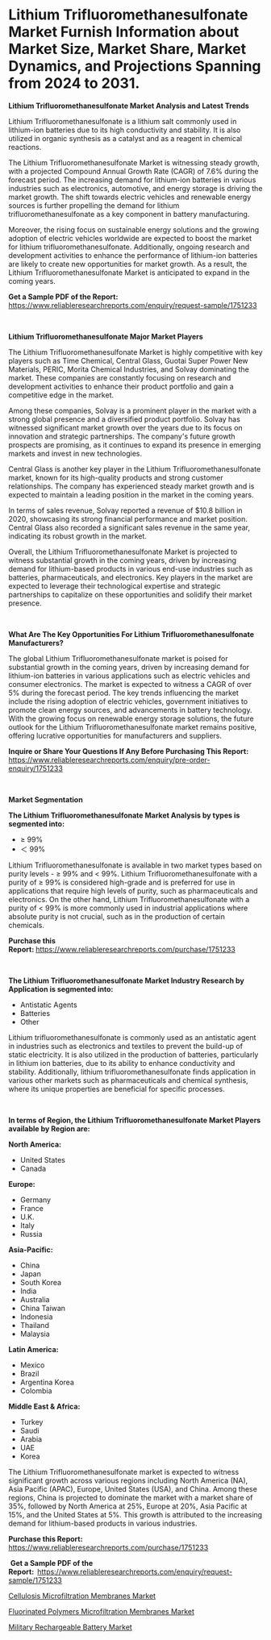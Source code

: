<p><h1>Lithium Trifluoromethanesulfonate Market Furnish Information about Market Size, Market Share, Market Dynamics, and Projections Spanning from 2024 to 2031.</h1></p><p><strong>Lithium Trifluoromethanesulfonate Market Analysis and Latest Trends</strong></p>
<p><p>Lithium Trifluoromethanesulfonate is a lithium salt commonly used in lithium-ion batteries due to its high conductivity and stability. It is also utilized in organic synthesis as a catalyst and as a reagent in chemical reactions.</p><p>The Lithium Trifluoromethanesulfonate Market is witnessing steady growth, with a projected Compound Annual Growth Rate (CAGR) of 7.6% during the forecast period. The increasing demand for lithium-ion batteries in various industries such as electronics, automotive, and energy storage is driving the market growth. The shift towards electric vehicles and renewable energy sources is further propelling the demand for lithium trifluoromethanesulfonate as a key component in battery manufacturing.</p><p>Moreover, the rising focus on sustainable energy solutions and the growing adoption of electric vehicles worldwide are expected to boost the market for lithium trifluoromethanesulfonate. Additionally, ongoing research and development activities to enhance the performance of lithium-ion batteries are likely to create new opportunities for market growth. As a result, the Lithium Trifluoromethanesulfonate Market is anticipated to expand in the coming years.</p></p>
<p><strong>Get a Sample PDF of the Report:&nbsp;</strong> <a href="https://www.reliableresearchreports.com/enquiry/request-sample/1751233">https://www.reliableresearchreports.com/enquiry/request-sample/1751233</a></p>
<p>&nbsp;</p>
<p><strong>Lithium Trifluoromethanesulfonate Major Market Players</strong></p>
<p><p>The Lithium Trifluoromethanesulfonate Market is highly competitive with key players such as Time Chemical, Central Glass, Guotai Super Power New Materials, PERIC, Morita Chemical Industries, and Solvay dominating the market. These companies are constantly focusing on research and development activities to enhance their product portfolio and gain a competitive edge in the market.</p><p>Among these companies, Solvay is a prominent player in the market with a strong global presence and a diversified product portfolio. Solvay has witnessed significant market growth over the years due to its focus on innovation and strategic partnerships. The company's future growth prospects are promising, as it continues to expand its presence in emerging markets and invest in new technologies.</p><p>Central Glass is another key player in the Lithium Trifluoromethanesulfonate market, known for its high-quality products and strong customer relationships. The company has experienced steady market growth and is expected to maintain a leading position in the market in the coming years.</p><p>In terms of sales revenue, Solvay reported a revenue of $10.8 billion in 2020, showcasing its strong financial performance and market position. Central Glass also recorded a significant sales revenue in the same year, indicating its robust growth in the market.</p><p>Overall, the Lithium Trifluoromethanesulfonate Market is projected to witness substantial growth in the coming years, driven by increasing demand for lithium-based products in various end-use industries such as batteries, pharmaceuticals, and electronics. Key players in the market are expected to leverage their technological expertise and strategic partnerships to capitalize on these opportunities and solidify their market presence.</p></p>
<p>&nbsp;</p>
<p><strong>What Are The Key Opportunities For Lithium Trifluoromethanesulfonate Manufacturers?</strong></p>
<p><p>The global Lithium Trifluoromethanesulfonate market is poised for substantial growth in the coming years, driven by increasing demand for lithium-ion batteries in various applications such as electric vehicles and consumer electronics. The market is expected to witness a CAGR of over 5% during the forecast period. The key trends influencing the market include the rising adoption of electric vehicles, government initiatives to promote clean energy sources, and advancements in battery technology. With the growing focus on renewable energy storage solutions, the future outlook for the Lithium Trifluoromethanesulfonate market remains positive, offering lucrative opportunities for manufacturers and suppliers.</p></p>
<p><strong>Inquire or Share Your Questions If Any Before Purchasing This Report:</strong> <a href="https://www.reliableresearchreports.com/enquiry/pre-order-enquiry/1751233">https://www.reliableresearchreports.com/enquiry/pre-order-enquiry/1751233</a></p>
<p>&nbsp;</p>
<p><strong>Market Segmentation</strong></p>
<p><strong>The Lithium Trifluoromethanesulfonate Market Analysis by types is segmented into:</strong></p>
<p><ul><li>≥ 99%</li><li>＜ 99%</li></ul></p>
<p><p>Lithium Trifluoromethanesulfonate is available in two market types based on purity levels - ≥ 99% and < 99%. Lithium Trifluoromethanesulfonate with a purity of ≥ 99% is considered high-grade and is preferred for use in applications that require high levels of purity, such as pharmaceuticals and electronics. On the other hand, Lithium Trifluoromethanesulfonate with a purity of < 99% is more commonly used in industrial applications where absolute purity is not crucial, such as in the production of certain chemicals.</p></p>
<p><strong>Purchase this Report:&nbsp;</strong><a href="https://www.reliableresearchreports.com/purchase/1751233">https://www.reliableresearchreports.com/purchase/1751233</a></p>
<p>&nbsp;</p>
<p><strong>The Lithium Trifluoromethanesulfonate Market Industry Research by Application is segmented into:</strong></p>
<p><ul><li>Antistatic Agents</li><li>Batteries</li><li>Other</li></ul></p>
<p><p>Lithium trifluoromethanesulfonate is commonly used as an antistatic agent in industries such as electronics and textiles to prevent the build-up of static electricity. It is also utilized in the production of batteries, particularly in lithium ion batteries, due to its ability to enhance conductivity and stability. Additionally, lithium trifluoromethanesulfonate finds application in various other markets such as pharmaceuticals and chemical synthesis, where its unique properties are beneficial for specific processes.</p></p>
<p>&nbsp;</p>
<p><strong>In terms of Region, the Lithium Trifluoromethanesulfonate Market Players available by Region are:</strong></p>
<p>
    <p> <strong> North America: </strong>
        <ul>
            <li>United States</li>
            <li>Canada</li>
        </ul>
        </p> 
    <p> <strong> Europe: </strong>
        <ul>
            <li>Germany</li>
            <li>France</li>
            <li>U.K.</li>
            <li>Italy</li>
            <li>Russia</li>
        </ul>
        </p> 
    <p> <strong> Asia-Pacific: </strong>
        <ul>
            <li>China</li>
            <li>Japan</li>
            <li>South Korea</li>
            <li>India</li>
            <li>Australia</li>
            <li>China Taiwan</li>
            <li>Indonesia</li>
            <li>Thailand</li>
            <li>Malaysia</li>
        </ul>
        </p> 
    <p> <strong> Latin America: </strong>
        <ul>
            <li>Mexico</li>
            <li>Brazil</li>
            <li>Argentina Korea</li>
            <li>Colombia</li>
        </ul>
        </p> 
    <p> <strong> Middle East & Africa: </strong>
        <ul>
            <li>Turkey</li>
            <li>Saudi</li>
            <li>Arabia</li>
            <li>UAE</li>
            <li>Korea</li>
        </ul>
    </p>
    </p>
<p><p>The Lithium Trifluoromethanesulfonate market is expected to witness significant growth across various regions including North America (NA), Asia Pacific (APAC), Europe, United States (USA), and China. Among these regions, China is projected to dominate the market with a market share of 35%, followed by North America at 25%, Europe at 20%, Asia Pacific at 15%, and the United States at 5%. This growth is attributed to the increasing demand for lithium-based products in various industries.</p></p>
<p><strong>Purchase this Report: </strong><a href="https://www.reliableresearchreports.com/purchase/1751233">https://www.reliableresearchreports.com/purchase/1751233</a></p>
<p>&nbsp;<strong>Get a Sample PDF of the Report:&nbsp;&nbsp;</strong><a href="https://www.reliableresearchreports.com/enquiry/request-sample/1751233">https://www.reliableresearchreports.com/enquiry/request-sample/1751233</a></p>
<p><strong></strong></p>
<p><p><a href="https://view.publitas.com/reportprime-1/cellulosis-microfiltration-membranes-market-size-market-share-and-global-market-analysis-report-2023-2030/">Cellulosis Microfiltration Membranes Market</a></p><p><a href="https://view.publitas.com/reportprime-1/fluorinated-polymers-microfiltration-membranes-market-challenges-opportunities-and-growth-drivers-and-major-market-players-forecasted-for-period-from-2023-2030/">Fluorinated Polymers Microfiltration Membranes Market</a></p><p><a href="https://view.publitas.com/reportprime-1/military-rechargeable-battery-market-size-growing-and-forecasted-for-period-from-2023-2030-and-provides-complete-market-analysis-of-this-market/">Military Rechargeable Battery Market</a></p></p>